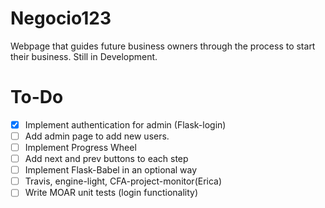 Negocio123
=====

Webpage that guides future business owners through the process to start their business. Still in Development.

To-Do
=====

- [x] Implement authentication for admin (Flask-login)
- [ ] Add admin page to add new users.
- [ ] Implement Progress Wheel
- [ ] Add next and prev buttons to each step
- [ ] Implement Flask-Babel in an optional way
- [ ] Travis, engine-light, CFA-project-monitor(Erica)
- [ ] Write MOAR unit tests (login functionality)
